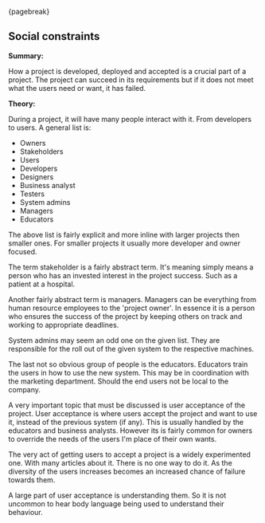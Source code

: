 {pagebreak}

## Social constraints
**Summary:**

How a project is developed, deployed and accepted is a crucial part of a project. The project can succeed in its requirements but if it does not meet what the users need or want, it has failed.

**Theory:**

During a project, it will have many people interact with it. From developers to users. A general list is:

* Owners
* Stakeholders
* Users
* Developers
* Designers
* Business analyst
* Testers
* System admins
* Managers
* Educators

The above list is fairly explicit and more inline with larger projects then smaller ones.
For smaller projects it usually more developer and owner focused.

The term stakeholder is a fairly abstract term. It's meaning simply means a person who has an invested interest in the project success. Such as a patient at a hospital.

Another fairly abstract term is managers. Managers can be everything from human resource employees to the 'project owner'. In essence it is a person who ensures the success of the project by keeping others on track and working to appropriate deadlines.

System admins may seem an odd one on the given list. They are responsible for the roll out of the given system to the respective machines.

The last not so obvious group of people is the educators. Educators train the users in how to use the new system. This may be in coordination with the marketing department. Should the end users not be local to the company.

A very important topic that must be discussed is user acceptance of the project. User acceptance is where users accept the project and want to use it, instead of the previous system (if any).
This is usually handled by the educators and business analysts. However its is fairly common for owners to override the needs of the users I'm place of their own wants.

The very act of getting users to accept a project is a widely experimented one. With many articles about it. There is no one way to do it. As the diversity of the users increases becomes an increased chance of failure towards them.

A large part of user acceptance is understanding them. So it is not uncommon to hear body language being used to understand their behaviour.